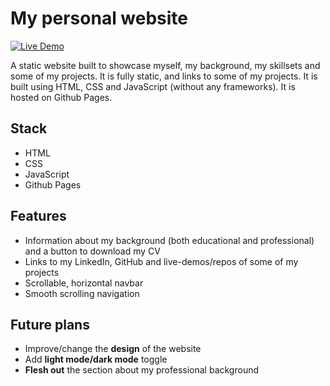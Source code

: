 # My personal website

[![Live Demo](https://img.shields.io/badge/Demo-Live-green?style=for-the-badge)]([https://todo-app-three-tau-90.vercel.app/](https://jens-vadim-heim.github.io/personal-website/))

A static website built to showcase myself, my background, my skillsets and some of my projects. It is fully static, and links to some of my projects. It is built using HTML, CSS and JavaScript (without any frameworks). It is hosted on Github Pages.

## Stack

- HTML
- CSS
- JavaScript
- Github Pages

## Features

- Information about my background (both educational and professional) and a button to download my CV
- Links to my LinkedIn, GitHub and live-demos/repos of some of my projects
- Scrollable, horizontal navbar
- Smooth scrolling navigation

## Future plans

- Improve/change the **design** of the website
- Add **light mode/dark mode** toggle
- **Flesh out** the section about my professional background
